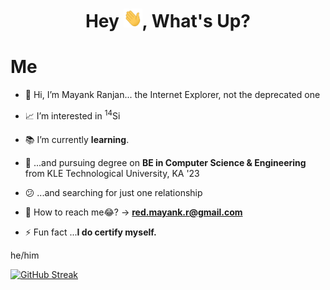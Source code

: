 <h1 align="center"> Hey <img src="https://github.com/itsMeBuddy/itsMeBuddy/blob/main/wave.gif" width="30px" height="30px" />, What's Up? </h1>

# Me

- 👋 Hi, I’m Mayank Ranjan... the Internet Explorer, not the deprecated one

- 📈 I’m interested in <sup>14</sup>Si

- 📚 I’m currently **learning**.<!-- - 💞️ I’m looking to collaborate on  -->

- 🥱 ...and pursuing degree on **BE in Computer Science & Engineering** from KLE Technological University, KA '23

- 😕 ...and searching for just one relationship

- 📮 How to reach me😂? -> **red.mayank.r@gmail.com**

- ⚡ Fun fact ...**I do certify myself.**

he/him

[![GitHub Streak](https://github-readme-streak-stats.herokuapp.com?user=itsMeBuddy&theme=github-dark-blue&hide_border=true&date_format=M%20j%5B%2C%20Y%5D&background=00000000)](https://git.io/streak-stats)
